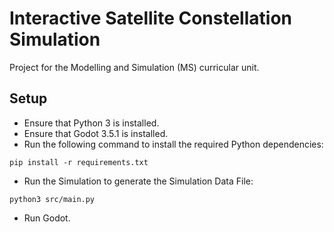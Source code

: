 
# Interactive Satellite Constellation Simulation

Project for the Modelling and Simulation (MS) curricular unit.

## Setup

- Ensure that Python 3 is installed.
- Ensure that Godot 3.5.1 is installed.
- Run the following command to install the required Python dependencies:

```
pip install -r requirements.txt
```

- Run the Simulation to generate the Simulation Data File:

```
python3 src/main.py
```

- Run Godot.
